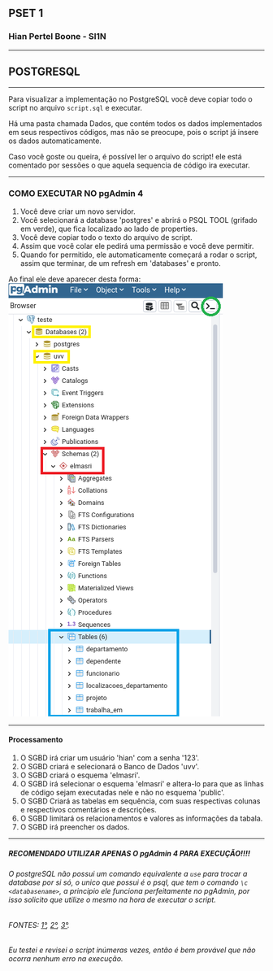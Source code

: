 ## PSET 1
### Hian Pertel Boone - SI1N    

---

## POSTGRESQL

---

Para visualizar a implementação no PostgreSQL você deve copiar todo o script no arquivo `script.sql` e executar.

Há uma pasta chamada Dados, que contém todos os dados implementados em seus respectivos códigos, mas não se preocupe, pois o script já insere os dados automaticamente.

Caso você goste ou queira, é possível ler o arquivo do script! ele está comentado por sessões o que aquela sequencia de código ira executar.

---

### COMO EXECUTAR NO pgAdmin 4

1. Você deve criar um novo servidor.
2. Você selecionará a database 'postgres' e abrirá o PSQL TOOL (grifado em verde), que fica localizado ao lado de properties.
3. Você deve copiar todo o texto do arquivo de script.
4. Assim que você colar ele pedirá uma permissão e você deve permitir.
5. Quando for permitido, ele automaticamente começará a rodar o script, assim que terminar, de um refresh em 'databases' e pronto.

Ao final ele deve aparecer desta forma: <br>
![](../etc/imagens%20md/psql_script.png)

---
#### Processamento

1. O SGBD irá criar um usuário 'hian' com a senha '123'.
2. O SGBD criará e selecionará o Banco de Dados 'uvv'.
3. O SGBD criará o esquema 'elmasri'.
4. O SGBD irá selecionar o esquema 'elmasri' e altera-lo para que as linhas de código sejam executadas nele e não no esquema 'public'.
5. O SGBD Criará as tabelas em sequência, com suas respectivas colunas e respectivos comentários e descrições.
6. O SGBD limitará os relacionamentos e valores as informações da tabala.
7. O SGBD irá preencher os dados.

---

##### RECOMENDADO UTILIZAR APENAS O **pgAdmin 4** PARA EXECUÇÃO!!!!

###### O postgreSQL não possui um comando equivalente a `use` para trocar a database por si só, o unico que possui é o psql, que tem o comando `\c <databasename>`, a principio ele funciona perfeitamente no pgAdmin, por isso solicito que utilize o mesmo na hora de executar o script.

###### FONTES: [1°](https://stackoverflow.com/questions/10335561/use-database-name-command-in-postgresql), [2°](https://stackoverflow.com/questions/3909123/how-to-indicate-in-postgresql-command-in-which-database-to-execute-a-script-si), [3°](https://stackoverflow.com/a/3909992).

###### Eu testei e revisei o script inúmeras vezes, então é bem provável que não ocorra nenhum erro na execução.
